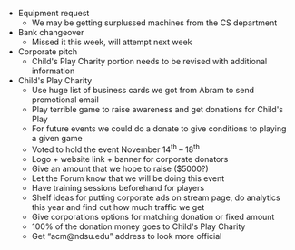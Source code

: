 <!-- 		@page { margin: 0.79in } 		P { margin-bottom: 0.08in } -->
<ul>
	<li>Equipment request
<ul>
	<li>We may be getting surplussed 		machines from the CS department</li>
</ul>
</li>
	<li>Bank changeover
<ul>
	<li>Missed it this week, will attempt 		next week</li>
</ul>
</li>
	<li>Corporate pitch
<ul>
	<li>Child's Play Charity portion 		needs to be revised with additional information</li>
</ul>
</li>
	<li>Child's Play Charity
<ul>
	<li>Use huge list of business cards 		we got from Abram to send promotional email</li>
	<li>Play terrible game to raise 		awareness and get donations for Child's Play</li>
	<li>For future events we could do a 		donate to give conditions to playing a given game</li>
	<li>Voted to hold the event November 		14<sup>th</sup> – 18<sup>th</sup></li>
	<li>Logo + website link + banner for 		corporate donators</li>
	<li>Give an amount that we hope to 		raise ($5000?)</li>
	<li>Let the Forum know that we will 		be doing this event</li>
	<li>Have training sessions beforehand 		for players</li>
	<li>Shelf ideas for putting corporate 		ads on stream page, do analytics this year and find out how much 		traffic we get</li>
	<li>Give corporations options for 		matching donation or fixed amount</li>
	<li>100% of the donation money goes 		to Child's Play Charity</li>
	<li>Get “acm@ndsu.edu” address to 		look more official</li>
</ul>
</li>
</ul>